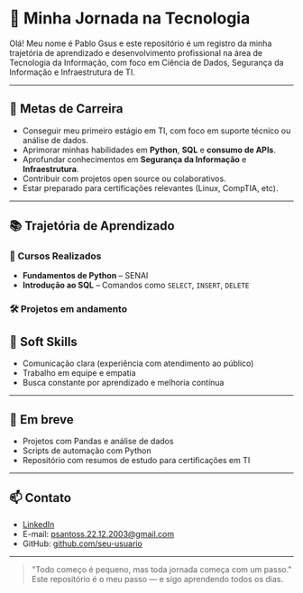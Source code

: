 # 🚀 Minha Jornada na Tecnologia

Olá! Meu nome é Pablo Gsus e este repositório é um registro da minha trajetória de aprendizado e desenvolvimento profissional na área de Tecnologia da Informação, com foco em Ciência de Dados, Segurança da Informação e Infraestrutura de TI.

---

## 🎯 Metas de Carreira

- Conseguir meu primeiro estágio em TI, com foco em suporte técnico ou análise de dados.
- Aprimorar minhas habilidades em **Python**, **SQL** e **consumo de APIs**.
- Aprofundar conhecimentos em **Segurança da Informação** e **Infraestrutura**.
- Contribuir com projetos open source ou colaborativos.
- Estar preparado para certificações relevantes (Linux, CompTIA, etc).

---

## 📚 Trajetória de Aprendizado

### 🧩 Cursos Realizados

- **Fundamentos de Python** – SENAI  
- **Introdução ao SQL** – Comandos como `SELECT`, `INSERT`, `DELETE`
### 🛠️ Projetos em andamento




## 💬 Soft Skills

- Comunicação clara (experiência com atendimento ao público)
- Trabalho em equipe e empatia
- Busca constante por aprendizado e melhoria contínua

---

## 📌 Em breve

- Projetos com Pandas e análise de dados
- Scripts de automação com Python
- Repositório com resumos de estudo para certificações em TI

---

## 📫 Contato

- [LinkedIn](https://www.linkedin.com/)
- E-mail: psantoss.22.12.2003@gmail.com
- GitHub: [github.com/seu-usuario](https://github.com/seu-usuario)

---

> "Todo começo é pequeno, mas toda jornada começa com um passo."  
> Este repositório é o meu passo — e sigo aprendendo todos os dias.
